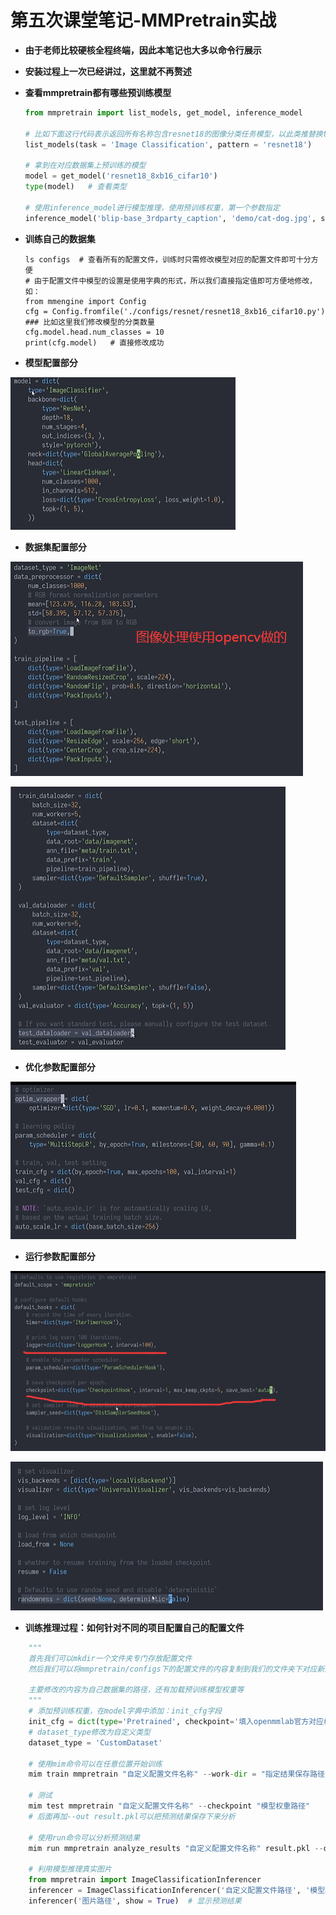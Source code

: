 # 第五次课堂笔记-MMPretrain实战

- **由于老师比较硬核全程终端，因此本笔记也大多以命令行展示**

- **安装过程上一次已经讲过，这里就不再赘述**

- **查看mmpretrain都有哪些预训练模型**
  ```python
  from mmpretrain import list_models, get_model, inference_model

  # 比如下面这行代码表示返回所有名称包含resnet18的图像分类任务模型，以此类推替换task和pattern的值即可
  list_models(task = 'Image Classification', pattern = 'resnet18')
  
  # 拿到在对应数据集上预训练的模型
  model = get_model('resnet18_8xb16_cifar10')
  type(model)   # 查看类型
  
  # 使用inference_model进行模型推理，使用预训练权重，第一个参数指定
  inference_model('blip-base_3rdparty_caption', 'demo/cat-dog.jpg', show = True)

  ```

- **训练自己的数据集**
  ```shell
  ls configs  # 查看所有的配置文件，训练时只需修改模型对应的配置文件即可十分方便
  # 由于配置文件中模型的设置是使用字典的形式，所以我们直接指定值即可方便地修改，如：
  from mmengine import Config
  cfg = Config.fromfile('./configs/resnet/resnet18_8xb16_cifar10.py')
  ### 比如这里我们修改模型的分类数量
  cfg.model.head.num_classes = 10
  print(cfg.model)   # 直接修改成功
  ```

- **模型配置部分**

![img](images/5-1.png)

- **数据集配置部分**

![img](images/5-2.png)

![img](images/5-3.png)

- **优化参数配置部分**

![img](images/5-4.png)

- **运行参数配置部分**

![img](images/5-5.png)

![img](images/5-6.png)

- **训练推理过程：如何针对不同的项目配置自己的配置文件**
```python
    """
    首先我们可以mkdir一个文件夹专门存放配置文件
    然后我们可以将mmpretrain/configs下的配置文件的内容复制到我们的文件夹下对应新建的py文件中

    主要修改的内容为自己数据集的路径，还有加载预训练模型权重等
    """
    # 添加预训练权重，在model字典中添加：init_cfg字段
    init_cfg = dict(type='Pretrained', checkpoint='填入openmmlab官方对应权重下载链接')
    # dataset_type修改为自定义类型
    dataset_type = 'CustomDataset'

    # 使用mim命令可以在任意位置开始训练
    mim train mmpretrain "自定义配置文件名称" --work-dir = "指定结果保存路径"

    # 测试
    mim test mmpretrain "自定义配置文件名称" --checkpoint "模型权重路径"
    # 后面再加--out result.pkl可以把预测结果保存下来分析

    # 使用run命令可以分析预测结果
    mim run mmpretrain analyze_results "自定义配置文件名称" result.pkl --out-dir "输出路径"

    # 利用模型推理真实图片
    from mmpretrain import ImageClassificationInferencer
    inferencer = ImageClassificationInferencer('自定义配置文件路径', '模型权重路径')
    inferencer('图片路径', show = True)  # 显示预测结果
```
